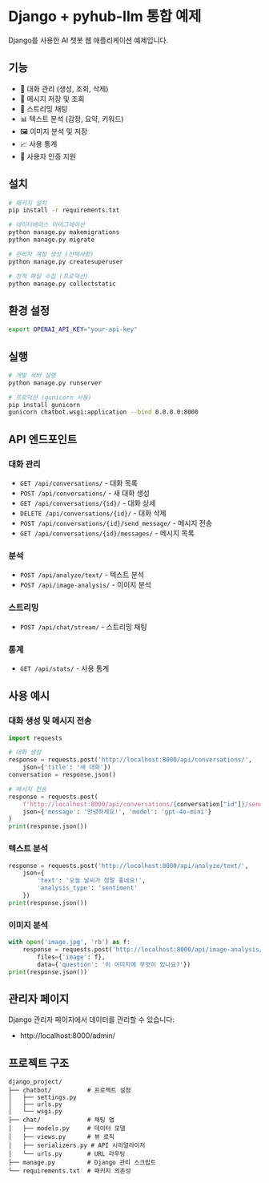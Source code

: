 # Django + pyhub-llm 통합 예제

Django를 사용한 AI 챗봇 웹 애플리케이션 예제입니다.

## 기능

- 💬 대화 관리 (생성, 조회, 삭제)
- 📝 메시지 저장 및 조회
- 🌊 스트리밍 채팅
- 📊 텍스트 분석 (감정, 요약, 키워드)
- 🖼️ 이미지 분석 및 저장
- 📈 사용 통계
- 🔐 사용자 인증 지원

## 설치

```bash
# 패키지 설치
pip install -r requirements.txt

# 데이터베이스 마이그레이션
python manage.py makemigrations
python manage.py migrate

# 관리자 계정 생성 (선택사항)
python manage.py createsuperuser

# 정적 파일 수집 (프로덕션)
python manage.py collectstatic
```

## 환경 설정

```bash
export OPENAI_API_KEY="your-api-key"
```

## 실행

```bash
# 개발 서버 실행
python manage.py runserver

# 프로덕션 (gunicorn 사용)
pip install gunicorn
gunicorn chatbot.wsgi:application --bind 0.0.0.0:8000
```

## API 엔드포인트

### 대화 관리
- `GET /api/conversations/` - 대화 목록
- `POST /api/conversations/` - 새 대화 생성
- `GET /api/conversations/{id}/` - 대화 상세
- `DELETE /api/conversations/{id}/` - 대화 삭제
- `POST /api/conversations/{id}/send_message/` - 메시지 전송
- `GET /api/conversations/{id}/messages/` - 메시지 목록

### 분석
- `POST /api/analyze/text/` - 텍스트 분석
- `POST /api/image-analysis/` - 이미지 분석

### 스트리밍
- `POST /api/chat/stream/` - 스트리밍 채팅

### 통계
- `GET /api/stats/` - 사용 통계

## 사용 예시

### 대화 생성 및 메시지 전송
```python
import requests

# 대화 생성
response = requests.post('http://localhost:8000/api/conversations/', 
    json={'title': '새 대화'})
conversation = response.json()

# 메시지 전송
response = requests.post(
    f'http://localhost:8000/api/conversations/{conversation["id"]}/send_message/',
    json={'message': '안녕하세요!', 'model': 'gpt-4o-mini'}
)
print(response.json())
```

### 텍스트 분석
```python
response = requests.post('http://localhost:8000/api/analyze/text/',
    json={
        'text': '오늘 날씨가 정말 좋네요!',
        'analysis_type': 'sentiment'
    })
print(response.json())
```

### 이미지 분석
```python
with open('image.jpg', 'rb') as f:
    response = requests.post('http://localhost:8000/api/image-analysis/',
        files={'image': f},
        data={'question': '이 이미지에 무엇이 있나요?'})
print(response.json())
```

## 관리자 페이지

Django 관리자 페이지에서 데이터를 관리할 수 있습니다:
- http://localhost:8000/admin/

## 프로젝트 구조

```
django_project/
├── chatbot/          # 프로젝트 설정
│   ├── settings.py
│   ├── urls.py
│   └── wsgi.py
├── chat/             # 채팅 앱
│   ├── models.py     # 데이터 모델
│   ├── views.py      # 뷰 로직
│   ├── serializers.py # API 시리얼라이저
│   └── urls.py       # URL 라우팅
├── manage.py         # Django 관리 스크립트
└── requirements.txt  # 패키지 의존성
```